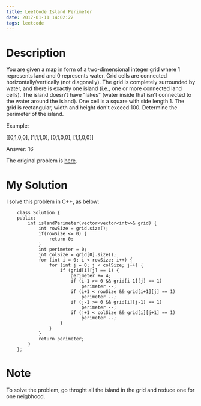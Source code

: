 ```yaml
---
title: LeetCode Island Perimeter
date: 2017-01-11 14:02:22
tags: leetcode
---
```



# Description
You are given a map in form of a two-dimensional integer grid where 1 represents land and 0 represents water. Grid cells are connected horizontally/vertically (not diagonally). The grid is completely surrounded by water, and there is exactly one island (i.e., one or more connected land cells). The island doesn't have "lakes" (water inside that isn't connected to the water around the island). One cell is a square with side length 1. The grid is rectangular, width and height don't exceed 100. Determine the perimeter of the island.

Example:

[[0,1,0,0],
 [1,1,1,0],
 [0,1,0,0],
 [1,1,0,0]]

Answer: 16


The original problem is [here](https://leetcode.com/problems/island-perimeter/ "Problem").

<!--more-->

# My Solution
I solve this problem in C++, as below:
```
	class Solution {
	public:
	    int islandPerimeter(vector<vector<int>>& grid) {
	        int rowSize = grid.size();
	        if(rowSize <= 0) {
	            return 0;
	        }
	        int perimeter = 0;
	        int colSize = grid[0].size();
	        for (int i = 0; i < rowSize; i++) {
	        	for (int j = 0; j < colSize; j++) {
	        		if (grid[i][j] == 1) {
	        			perimeter += 4;
	        			if (i-1 >= 0 && grid[i-1][j] == 1)
	        				perimeter --;
	        			if (i+1 < rowSize && grid[i+1][j] == 1)
	        				perimeter --;
	        			if (j-1 >= 0 && grid[i][j-1] == 1)
	        				perimeter --;
	        			if (j+1 < colSize && grid[i][j+1] == 1)
	        				perimeter --;
	        		}
	        	}
	        }
	        return perimeter;
	    }
	};
```
# Note
To solve the problem, go throght all the island in the grid and reduce one for one neigbhood. 

